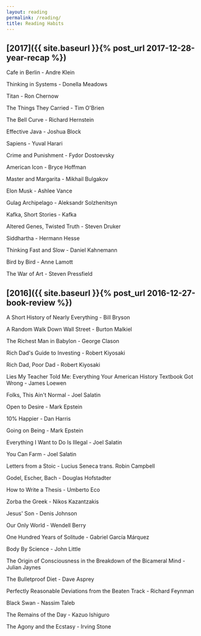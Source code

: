 ```yaml
---
layout: reading
permalink: /reading/
title: Reading Habits
---
```


## [2017]({{ site.baseurl }}{% post_url 2017-12-28-year-recap %})

Cafe in Berlin - Andre Klein

Thinking in Systems - Donella Meadows

Titan - Ron Chernow

The Things They Carried - Tim O'Brien

The Bell Curve - Richard Hernstein

Effective Java - Joshua Block

Sapiens - Yuval Harari

Crime and Punishment - Fydor Dostoevsky

American Icon - Bryce Hoffman

Master and Margarita - Mikhail Bulgakov

Elon Musk - Ashlee Vance

Gulag Archipelago - Aleksandr Solzhenitsyn

Kafka, Short Stories - Kafka

Altered Genes, Twisted Truth - Steven Druker

Siddhartha - Hermann Hesse

Thinking Fast and Slow - Daniel Kahnemann

Bird by Bird - Anne Lamott

The War of Art - Steven Pressfield

## [2016]({{ site.baseurl }}{% post_url 2016-12-27-book-review %})

A Short History of Nearly Everything - Bill Bryson

A Random Walk Down Wall Street - Burton Malkiel

The Richest Man in Babylon - George Clason

Rich Dad's Guide to Investing - Robert Kiyosaki

Rich Dad, Poor Dad - Robert Kiyosaki

Lies My Teacher Told Me: Everything Your American History Textbook Got Wrong - James Loewen

Folks, This Ain't Normal - Joel Salatin

Open to Desire - Mark Epstein

10% Happier - Dan Harris

Going on Being - Mark Epstein

Everything I Want to Do Is Illegal - Joel Salatin

You Can Farm - Joel Salatin

Letters from a Stoic - Lucius Seneca trans. Robin Campbell

Godel, Escher, Bach - Douglas Hofstadter

How to Write a Thesis - Umberto Eco

Zorba the Greek - Nikos Kazantzakis

Jesus' Son - Denis Johnson

Our Only World - Wendell Berry

One Hundred Years of Solitude - Gabriel García Márquez

Body By Science - John Little

The Origin of Consciousness in the Breakdown of the Bicameral Mind - Julian Jaynes

The Bulletproof Diet - Dave Asprey

Perfectly Reasonable Deviations from the Beaten Track - Richard Feynman

Black Swan - Nassim Taleb  

The Remains of the Day - Kazuo Ishiguro

The Agony and the Ecstasy - Irving Stone
